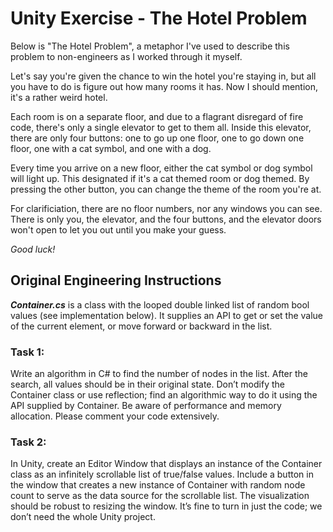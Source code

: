 # Unity Exercise - The Hotel Problem

Below is "The Hotel Problem", a metaphor I've used to describe this problem to non-engineers as I worked through it myself.

Let's say you're given the chance to win the hotel you're staying in, but all you have to do is figure out how many rooms it has.
Now I should mention, it's a rather weird hotel.

Each room is on a separate floor, and due to a flagrant disregard of fire code, there's only a single elevator to get to them all.
Inside this elevator, there are only four buttons: one to go up one floor, one to go down one floor, one with a cat symbol, and one with a dog.

Every time you arrive on a new floor, either the cat symbol or dog symbol will light up.
This designated if it's a cat themed room or dog themed.
By pressing the other button, you can change the theme of the room you're at.

For clarificiation, there are no floor numbers, nor any windows you can see.
There is only you, the elevator, and the four buttons, and the elevator doors won't open to let you out until you make your guess.

_Good luck!_


## Original Engineering Instructions

___Container.cs___ is a class with the looped double linked list of random bool values (see implementation below).
It supplies an API to get or set the value of the current element, or move forward or backward in the list.

### Task 1:

Write an algorithm in C# to find the number of nodes in the list.
After the search, all values should be in their original state.
Don’t modify the Container class or use reflection; find an algorithmic way to do it using the API supplied by Container.
Be aware of performance and memory allocation. Please comment your code extensively.

### Task 2:

In Unity, create an Editor Window that displays an instance of the Container class as an infinitely scrollable list of true/false values.
Include a button in the window that creates a new instance of Container with random node count to serve as the data source for the scrollable list.
The visualization should be robust to resizing the window. It’s fine to turn in just the code; we don’t need the whole Unity project.
